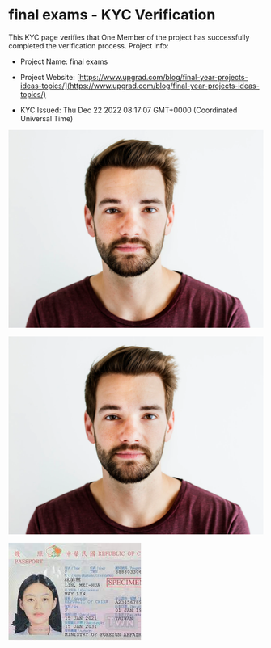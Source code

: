 # final exams - KYC Verification
		


This KYC page verifies that One Member of the project has successfully completed the verification process. Project info:
		


- Project Name: final exams
		

- Project Website: [https://www.upgrad.com/blog/final-year-projects-ideas-topics/](https://www.upgrad.com/blog/final-year-projects-ideas-topics/)
		

- KYC Issued: Thu Dec 22 2022 08:17:07 GMT+0000 (Coordinated Universal Time)
		


![This is an face image](./personFace.png)
		

![This is an cnic image](./cnicImage.png)
		

![This is an passport image](./passportImage.png)
	